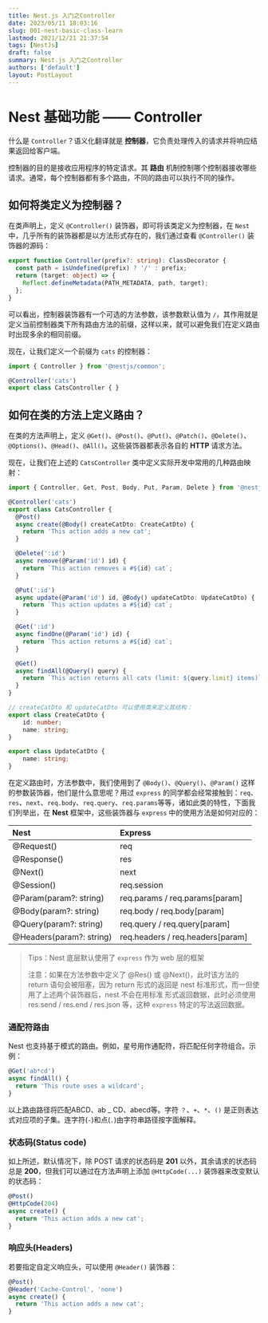 ```yaml
---
title: Nest.js 入门之Controller
date: 2023/05/11 18:03:16
slug: 001-nest-basic-class-learn
lastmod: 2021/12/21 21:37:54
tags: [NestJs]
draft: false
summary: Nest.js 入门之Controller
authors: ['default']
layout: PostLayout
---
```

# Nest 基础功能 —— Controller

什么是 `Controller`？语义化翻译就是 **控制器**，它负责处理传入的请求并将响应结果返回给客户端。

控制器的目的是接收应用程序的特定请求。其 **路由** 机制控制哪个控制器接收哪些请求。通常，每个控制器都有多个路由，不同的路由可以执行不同的操作。

## 如何将类定义为控制器？

在类声明上，定义 `@Controller()` 装饰器，即可将该类定义为控制器，在 `Nest` 中，几乎所有的装饰器都是以方法形式存在的，我们通过查看 `@Controller()` 装饰器的源码：

```typescript
export function Controller(prefix?: string): ClassDecorator {
  const path = isUndefined(prefix) ? '/' : prefix;
  return (target: object) => {
    Reflect.defineMetadata(PATH_METADATA, path, target);
  };
}
```

可以看出，控制器装饰器有一个可选的方法参数，该参数默认值为 `/`，其作用就是定义当前控制器类下所有路由方法的前缀，这样以来，就可以避免我们在定义路由时出现多余的相同前缀。

现在，让我们定义一个前缀为 `cats` 的控制器：

```typescript
import { Controller } from '@nestjs/common';

@Controller('cats')
export class CatsController { }
```

## 如何在类的方法上定义路由？

在类的方法声明上，定义 `@Get()`、`@Post()`、`@Put()`、`@Patch()`、`@Delete()`、`@Options()`、`@Head()`、`@All()`。这些装饰器都表示各自的 **HTTP** 请求方法。

现在，让我们在上述的 `CatsController` 类中定义实际开发中常用的几种路由映射：

```typescript
import { Controller, Get, Post, Body, Put, Param, Delete } from '@nestjs/common';

@Controller('cats')
export class CatsController {
  @Post()
  async create(@Body() createCatDto: CreateCatDto) {
    return 'This action adds a new cat';
  }

  @Delete(':id')
  async remove(@Param('id') id) {
    return `This action removes a #${id} cat`;
  }

  @Put(':id')
  async update(@Param('id') id, @Body() updateCatDto: UpdateCatDto) {
    return `This action updates a #${id} cat`;
  }

  @Get(':id')
  async findOne(@Param('id') id) {
    return `This action returns a #${id} cat`;
  }

  @Get()
  async findAll(@Query() query) {
    return `This action returns all cats (limit: ${query.limit} items)`;
  }
}

// createCatDto 和 updateCatDto 可以使用类来定义其结构：
export class CreateCatDto {
    id: number;
    name: string;
}

export class UpdateCatDto {
    name: string;
}
```

在定义路由时，方法参数中，我们使用到了 `@Body()`、`@Query()`、`@Param()` 这样的参数装饰器，他们是什么意思呢？用过 `express` 的同学都会经常接触到：`req`、`res`、`next`、`req.body`、`req.query`、`req.params`等等，诸如此类的特性，下面我们列举出，在 **Nest** 框架中，这些装饰器与 `express` 中的使用方法是如何对应的：

| Nest                     | Express                          |
| :----------------------- | :------------------------------- |
| @Request()               | req                              |
| @Response()              | res                              |
| @Next()                  | next                             |
| @Session()               | req.session                      |
| @Param(param?: string)   | req.params / req.params[param]   |
| @Body(param?: string)    | req.body / req.body[param]       |
| @Query(param?: string)   | req.query / req.query[param]     |
| @Headers(param?: string) | req.headers / req.headers[param] |

> Tips：Nest 底层默认使用了 `express` 作为 web 层的框架
>
> 注意：如果在方法参数中定义了 @Res() 或 @Next()，此时该方法的 return 语句会被阻塞，因为 return 形式的返回是 nest 标准形式，而一但使用了上述两个装饰器后，nest 不会在用标准
形式返回数据，此时必须使用 res.send / res.end / res.json 等，这种 `express` 特定的写法返回数据。

### 通配符路由

Nest 也支持基于模式的路由。例如，星号用作通配符，将匹配任何字符组合。示例：

```typescript
@Get('ab*cd')
async findAll() {
  return 'This route uses a wildcard';
}
```

以上路由路径将匹配ABCD、ab _ CD、abecd等。字符 `？`、`+`、`*`、`()` 是正则表达式对应项的子集。连字符(`-`)和点(`.`)由字符串路径按字面解释。

### 状态码(Status code)

如上所述，默认情况下，除 POST 请求的状态码是 **201** 以外，其余请求的状态码总是 **200**，但我们可以通过在方法声明上添加 `@HttpCode(...)` 装饰器来改变默认的状态码：

```typescript
@Post()
@HttpCode(204)
async create() {
  return 'This action adds a new cat';
}
```

### 响应头(Headers)

若要指定自定义响应头，可以使用 `@Header()` 装饰器：

```typescript
@Post()
@Header('Cache-Control', 'none')
async create() {
  return 'This action adds a new cat';
}
```


